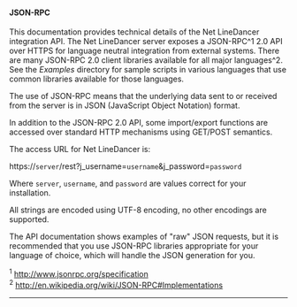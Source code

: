 #### JSON-RPC
This documentation provides technical details of the Net LineDancer integration API.  The Net LineDancer server exposes a JSON-RPC^1  2.0 API over HTTPS for language neutral integration from external systems. There are many JSON-RPC 2.0 client libraries available for all major languages^2.  See the *Examples* directory for sample scripts in various languages that use common libraries available for those languages.

The use of JSON-RPC means that the underlying data sent to or received from the server is in JSON (JavaScript Object Notation) format.

In addition to the JSON-RPC 2.0 API, some import/export functions are accessed over standard HTTP mechanisms using GET/POST semantics.

The access URL for Net LineDancer is:

https://```server```/rest?j_username=```username```&amp;j_password=```password```

Where ```server```, ```username```, and ```password``` are values correct for your installation.

All strings are encoded using UTF-8 encoding, no other encodings are supported.

<p>

The API documentation shows examples of "raw" JSON requests, but it is recommended that you use JSON-RPC libraries appropriate for your
language of choice, which will handle the JSON generation for you.
<p>


<sup>1</sup> <http://www.jsonrpc.org/specification><br/>
<sup>2</sup> <http://en.wikipedia.org/wiki/JSON-RPC#Implementations>

------------------------------------------------------

